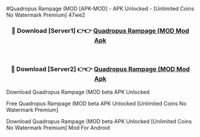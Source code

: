 #Quadropus Rampage (MOD [APK-MOD] - APK Unlocked - [Unlimited Coins No Watermark Premium] 47we2



<div align="center">

<h3>🔴 Download [Server1] 👉👉 <a href="https://momento.my/?title=Quadropus_Rampage_(MOD">Quadropus Rampage (MOD Mod Apk</a></h3><br>

<h3>🔴 Download [Server2] 👉👉 <a href="https://momento.my/?title=Quadropus_Rampage_(MOD">Quadropus Rampage (MOD Mod Apk</a></h3>
</div>



Download Quadropus Rampage (MOD beta APK Unlocked

Free Quadropus Rampage (MOD beta APK Unlocked [Unlimited Coins No Watermark Premium]

Download Quadropus Rampage (MOD beta APK Unlocked [Unlimited Coins No Watermark Premium] Mod For Android
